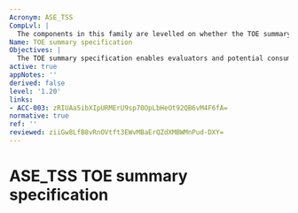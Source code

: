 ```yaml
---
Acronym: ASE_TSS
CompLvl: |
  The components in this family are levelled on whether the TOE summary specification only needs to describe how the TOE meets the SFRs, or whether the TOE summary specification also needs to describe how the TOE protects itself against logical tampering and bypass. This additional description may be used in special circumstances where there can be a specific concern regarding the TOE security architecture.
Name: TOE summary specification
Objectives: |
  The TOE summary specification enables evaluators and potential consumers to gain a general understanding of how the TOE is implemented. Evaluation of the TOE summary specification is necessary to determine whether it is adequately described how the TOE: — meets its SFRs; — protects itself against interference, logical tampering and bypass; and whether the TOE summary specification is consistent with other narrative descriptions of the TOE.
active: true
appNotes: ''
derived: false
level: '1.20'
links:
- ACC-003: zRIUAa5ibXIpURMErU9sp70OpLbHeOt92QB6vM4F6fA=
normative: true
ref: ''
reviewed: ziiGw8LfB8vRnOVtft3EWvMBaErQZdXMBWMnPud-DXY=
---
```


# ASE_TSS TOE summary specification